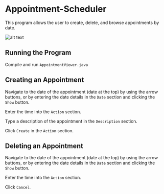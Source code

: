 # Appointment-Scheduler

This program allows the user to create, delete, and browse appointments by date.

![alt text](https://i.imgur.com/wrNXFLA.png)

## Running the Program
Compile and run `AppointmentViewer.java`

## Creating an Appointment
Navigate to the date of the appointment (date at the top) by using the arrow buttons, or by entering the date details in the `Date` 
section and clicking the `Show` button.

Enter the time into the `Action` section.

Type a description of the appointment in the `Description` section.

Click `Create` in the `Action` section.

## Deleting an Appointment
Navigate to the date of the appointment (date at the top) by using the arrow buttons, or by entering the date details in the `Date` section and clicking the `Show` button.

Enter the time into the `Action` section.

Click `Cancel`.
